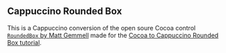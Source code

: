 Cappuccino Rounded Box
----------------------

This is a Cappuccino conversion of the open soure Cocoa control [`RoundedBox` by Matt Gemmell](http://mattgemmell.com/source/) made for the [Cocoa to Cappuccino Rounded Box tutorial](http://www.slevenbits.com/blog/2012/10/cocoa-to-cappuccino.html).

